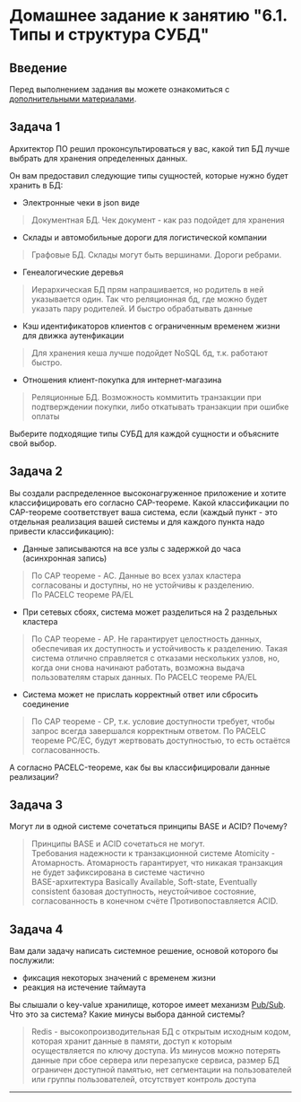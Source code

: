 # Домашнее задание к занятию "6.1. Типы и структура СУБД"

## Введение

Перед выполнением задания вы можете ознакомиться с 
[дополнительными материалами](https://github.com/netology-code/virt-homeworks/tree/master/additional/README.md).

## Задача 1

Архитектор ПО решил проконсультироваться у вас, какой тип БД 
лучше выбрать для хранения определенных данных.

Он вам предоставил следующие типы сущностей, которые нужно будет хранить в БД:

- Электронные чеки в json виде
> Документная БД. Чек документ - как раз подойдет для хранения
- Склады и автомобильные дороги для логистической компании
> Графовые БД. Склады могут быть вершинами. Дороги ребрами.
- Генеалогические деревья
> Иерархическая БД прям напрашивается, но родитель в ней указывается один. Так что реляционная бд, где можно будет указать 
> пару родителей. И быстро обрабатывать данные
- Кэш идентификаторов клиентов с ограниченным временем жизни для движка аутенфикации
> Для хранения кеша лучше подойдет NoSQL бд, т.к. работают быстро.
- Отношения клиент-покупка для интернет-магазина
> Реляционные БД. Возможность коммитить транзакции при подтверждении покупки, либо откатывать транзакции при ошибке оплаты

Выберите подходящие типы СУБД для каждой сущности и объясните свой выбор.

## Задача 2

Вы создали распределенное высоконагруженное приложение и хотите классифицировать его согласно 
CAP-теореме. Какой классификации по CAP-теореме соответствует ваша система, если 
(каждый пункт - это отдельная реализация вашей системы и для каждого пункта надо привести классификацию):

- Данные записываются на все узлы с задержкой до часа (асинхронная запись)
> По CAP теореме - AC. Данные во всех узлах кластера согласованы и доступны, но не устойчивы к разделению.  
> По PACELC теореме PA/EL  
- При сетевых сбоях, система может разделиться на 2 раздельных кластера
> По CAP теореме - AP. Не гарантирует целостность данных, обеспечивая их доступность и устойчивость к 
> разделению. Такая система отлично справляется с отказами нескольких узлов, но, 
> когда они снова начинают работать, возможна выдача пользователям старых данных.
> По PACELC теореме PA/EL
- Система может не прислать корректный ответ или сбросить соединение
> По CAP теореме - CP, т.к. условие доступности требует, чтобы запрос всегда завершался корректным ответом.
> По PACELC теореме PC/EC, будут жертвовать доступностью, то есть остаётся согласованность. 

А согласно PACELC-теореме, как бы вы классифицировали данные реализации?

## Задача 3

Могут ли в одной системе сочетаться принципы BASE и ACID? Почему?
> Принципы BASE и ACID сочетаться не могут.  
> Требования надежности к транзакционной системе Atomicity - Атомарность. Атомарность гарантирует, что никакая транзакция не будет зафиксирована в системе частично  
> BASE-архитектура Basically Available, Soft-state, Eventually consistent базовая доступность, неустойчивое состояние, согласованность в конечном счёте Противопоставляется ACID.

## Задача 4

Вам дали задачу написать системное решение, основой которого бы послужили:

- фиксация некоторых значений с временем жизни
- реакция на истечение таймаута

Вы слышали о key-value хранилище, которое имеет механизм [Pub/Sub](https://habr.com/ru/post/278237/). 
Что это за система? Какие минусы выбора данной системы?
> Redis - высокопроизводительная БД с открытым исходным кодом, которая хранит данные в памяти, доступ к
> которым осуществляется по ключу доступа. Из минусов можно потерять данные при сбое сервера или перезапуске сервиса,
> размер БД ограничен доступной памятью, нет сегментации на пользователей или группы пользователей, отсутствует контроль доступа
---
